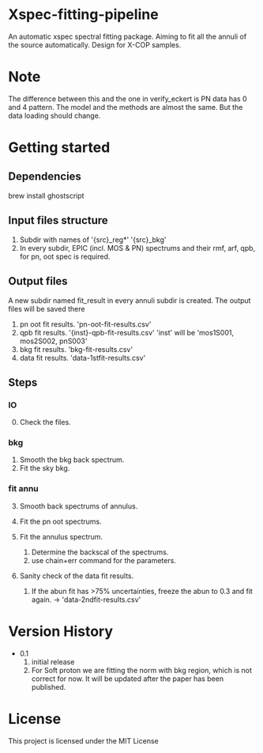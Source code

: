 # Xspec-fitting-pipeline
An automatic xspec spectral fitting package. 
Aiming to fit all the annuli of the source automatically. 
Design for X-COP samples.

# Note
The difference between this and the one in verify_eckert 
is PN data has 0 and 4 pattern.
The model and the methods are almost the same.
But the data loading should change. 

# Getting started

## Dependencies
brew install ghostscript

## Input files structure
1. Subdir with names of '{src}_reg*' '{src}_bkg'
2. In every subdir, EPIC (incl. MOS & PN) spectrums and their rmf, arf, qpb, for pn, oot spec is required. 

## Output files
A new subdir named fit_result in every annuli subdir is created. The output files will be saved there
1. pn oot fit results. 'pn-oot-fit-results.csv'
2. qpb fit results. '{inst}-qpb-fit-results.csv'
'inst' will be 'mos1S001, mos2S002, pnS003'
3. bkg fit results. 'bkg-fit-results.csv'
4. data fit results. 'data-1stfit-results.csv'

## Steps

### IO
0. Check the files. 
### bkg
1. Smooth the bkg back spectrum.
2. Fit the sky bkg.
### fit annu
3. Smooth back spectrums of annulus.
4. Fit the pn oot spectrums. 

5. Fit the annulus spectrum.
    1) Determine the backscal of the spectrums. 
    2) use chain+err command for the parameters.
6. Sanity check of the data fit results. 
    1) If the abun fit has >75% uncertainties, freeze the abun to 0.3 and fit again. -> 'data-2ndfit-results.csv'
    

# Version History
- 0.1
    1. initial release
    2. For Soft proton we are fitting the norm with bkg region, which is not correct for now. It will be updated after the paper has been published. 

# License
This project is licensed under the MIT License





